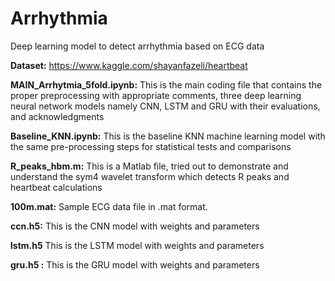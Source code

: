 # Arrhythmia
Deep learning model to detect arrhythmia based on ECG data

**Dataset:** https://www.kaggle.com/shayanfazeli/heartbeat

**MAIN_Arrhytmia_5fold.ipynb:**
This is the main coding file that contains the proper preprocessing with appropriate comments, three deep learning neural network models namely CNN, LSTM and GRU with their evaluations, and acknowledgments 


**Baseline_KNN.ipynb:**
This is the baseline KNN machine learning model with the same pre-processing steps for statistical tests and comparisons 

**R_peaks_hbm.m:**
This is a Matlab file, tried out to demonstrate and understand the sym4 wavelet transform which detects R peaks and heartbeat calculations 

**100m.mat:**
Sample ECG data file in .mat format. 


**ccn.h5:**
This is the CNN model with weights and parameters


**lstm.h5**
This is the LSTM model with weights and parameters


**gru.h5 :**
This is the GRU model with weights and parameters
